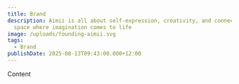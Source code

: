 ```yaml
---
title: Brand
description: Aimii is all about self-expression, creativity, and connection — a
  space where imagination comes to life
image: /uploads/founding-aimii.svg
tags:
  - Brand
publishDate: 2025-08-13T09:43:00.000+12:00
---
```

Content
